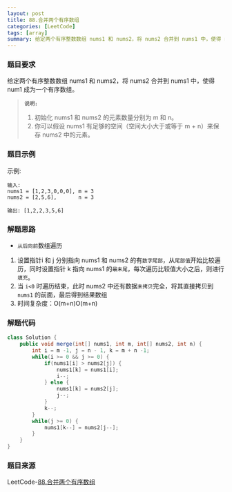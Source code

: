 ```yaml
---
layout: post
title: 88.合并两个有序数组
categories: [LeetCode]
tags: [array]
summary: 给定两个有序整数数组 nums1 和 nums2，将 nums2 合并到 nums1 中，使得 num1 成为一个有序数组。
---
```


### 题目要求
给定两个有序整数数组 nums1 和 nums2，将 nums2 合并到 nums1 中，使得 num1 成为一个有序数组。

> **`说明:`**
> 1. 初始化 nums1 和 nums2 的元素数量分别为 m 和 n。
> 1. 你可以假设 nums1 有足够的空间（空间大小大于或等于 m + n）来保存 nums2 中的元素。

### 题目示例
示例:
```
输入:
nums1 = [1,2,3,0,0,0], m = 3
nums2 = [2,5,6],       n = 3

输出: [1,2,2,3,5,6]
```


### 解题思路
- `从后向前`数组遍历
1. 设置指针i 和 j 分别指向 nums1 和 nums2 的有`数字尾部`，从`尾部值`开始比较遍历，同时设置指针 k 指向 nums1 的`最末尾`，每次遍历比较值大小之后，则进行`填充`。
1. 当 `i<0` 时遍历结束，此时 nums2 中还有数据`未拷贝`完全，将其直接拷贝到 `nums1` 的前面，最后得到结果数组  
1. 时间复杂度：O(m+n)O(m+n)


### 解题代码
```java
class Solution {
    public void merge(int[] nums1, int m, int[] nums2, int n) {
        int i = m -1, j = n - 1, k = m + n -1;
        while(i >= 0 && j >= 0) {
            if(nums1[i] > nums2[j]) {
                nums1[k] = nums1[i];
                i--;
            } else {
                nums1[k] = nums2[j];
                j--;
            }
            k--;
        }
        while(j >= 0) {
            nums1[k--] = nums2[j--];
        }
    }
}
```


### 题目来源
LeetCode-[88.合并两个有序数组](https://leetcode-cn.com/problems/merge-sorted-array/)